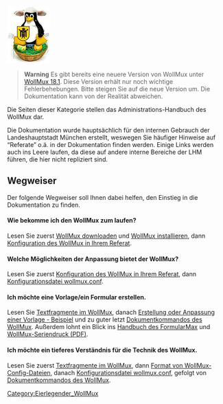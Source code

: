 ![Eierlegender WollMux](100px-Wollmux.jpg "Eierlegender WollMux")

> **Warning** Es gibt bereits eine neuere Version von WollMux unter [WollMux 18.1](../18.1/Handbuch_des_WollMux.md).
> Diese Version erhält nur noch wichtige Fehlerbehebungen. Bitte steigen Sie auf die neue Version um.
> Die Dokumentation kann von der Realität abweichen.

Die Seiten dieser Kategorie stellen das Administrations-Handbuch des
WollMux dar.

Die Dokumentation wurde hauptsächlich für den internen Gebrauch der
Landeshauptstadt München erstellt, weswegen Sie häufiger Hinweise auf
“Referate” o.ä. in der Dokumentation finden werden. Einige Links werden
auch ins Leere laufen, da diese auf andere interne Bereiche der LHM
führen, die hier nicht repliziert sind.

Wegweiser
---------

Der folgende Wegweiser soll Ihnen dabei helfen, den Einstieg in die
Dokumentation zu finden.

#### Wie bekomme ich den WollMux zum laufen?

Lesen Sie zuerst [WollMux downloaden](../Download.md) und
[WollMux installieren](../WollMux_installieren.md), dann
[Konfiguration des WollMux in Ihrem
Referat](Konfiguration_des_WollMux_in_Ihrem_Referat.md).

#### Welche Möglichkeiten der Anpassung bietet der WollMux?

Lesen Sie zuerst [Konfiguration des WollMux in Ihrem Referat](Konfiguration_des_WollMux_in_Ihrem_Referat.md), dann
[Konfigurationsdatei wollmux.conf](Konfigurationsdatei_wollmux_conf.md).

#### Ich möchte eine Vorlage/ein Formular erstellen.

Lesen Sie [Textfragmente im WollMux](Textfragmente_im_WollMux.md), danach [Erstellung oder Anpassung einer Vorlage - Beispiel](FormularMax/Erstellung_oder_Anpassung_einer_Vorlage_-_Beispiel.md)
und zu guter letzt [Dokumentkommandos des WollMux](Dokumentkommandos_des_WollMux.md). Außerdem lohnt ein
Blick ins [Handbuch des FormularMax](FormularMax/FormularMax.md)
und [WollMux-Seriendruck (PDF)](http://www.wollmux.net/files/WollMux_Seriendruck.pdf).

#### Ich möchte ein tieferes Verständnis für die Technik des WollMux.

Lesen Sie zuerst [Textfragmente im WollMux](Textfragmente_im_WollMux.md), dann [Format von WollMux-Config-Dateien](Format_von_WollMux-Config-Dateien.md),
danach [Konfigurationsdatei wollmux.conf](Konfigurationsdatei_wollmux_conf.md), gefolgt von
[Dokumentkommandos des WollMux](Dokumentkommandos_des_WollMux.md).

<Category:Eierlegender_WollMux>
